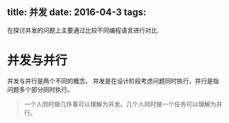 title: 并发
date: 2016-04-3
tags:
---
在探讨并发的问题上主要通过比较不同编程语言进行对比.

# 并发与并行
并发与并行是两个不同的概念。
并发是在设计阶段考虑问题同时执行，并行是指问题多个部分同时执行。
> 一个人同时做几件事可以理解为并发。几个人同时做一个任务可以理解为并行。

